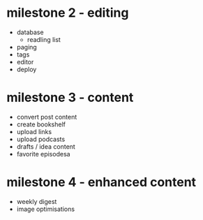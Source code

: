 # milestone 2 - editing

* database
  * readling list
* paging
* tags
* editor
* deploy

# milestone 3 - content

* convert post content
* create bookshelf
* upload links
* upload podcasts
* drafts / idea content
* favorite episodesa

# milestone 4 - enhanced content

* weekly digest
* image optimisations